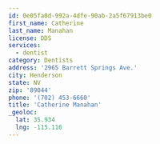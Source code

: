 ```yaml
---
id: 0e05fa0d-992a-4dfe-90ab-2a5f67913be0
first_name: Catherine
last_name: Manahan
license: DDS
services:
  - dentist
category: Dentists
address: '2965 Barrett Springs Ave.'
city: Henderson
state: NV
zip: '89044'
phone: '(702) 453-6660'
title: 'Catherine Manahan'
_geoloc:
  lat: 35.934
  lng: -115.116
---
```

